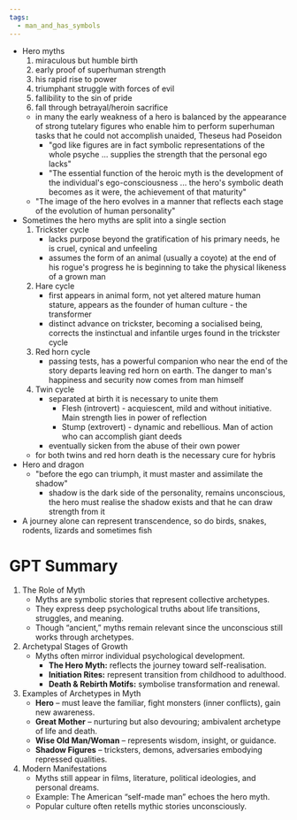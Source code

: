 ```yaml
---
tags:
  - man_and_has_symbols
---
```

- Hero myths
	1. miraculous but humble birth
	2. early proof of superhuman strength
	3. his rapid rise to power
	4. triumphant struggle with forces of evil
	5. fallibility to the sin of pride
	6. fall through betrayal/heroin sacrifice
	- in many the early weakness of a hero is balanced by the appearance of strong tutelary figures who enable him to perform superhuman tasks that he could not accomplish unaided, Theseus had Poseidon 
		- "god like figures are in fact symbolic representations of the whole psyche ... supplies the strength that the personal ego lacks"
		- "The essential function of the heroic myth is the development of the individual's ego-consciousness ... the hero's symbolic death becomes as it were, the achievement of that maturity"
	- "The image of the hero evolves in a manner that reflects each stage of the evolution of human personality"
- Sometimes the hero myths are split into a single section
	1. Trickster cycle
		- lacks purpose beyond the gratification of his primary needs, he is cruel, cynical and unfeeling
		- assumes the form of an animal (usually a coyote) at the end of his rogue's progress he is beginning to take the physical likeness of a grown man
	2. Hare cycle
		- first appears in animal form, not yet altered mature human stature, appears as the founder of human culture - the transformer
		- distinct advance on trickster, becoming a socialised being, corrects the instinctual and infantile urges found in the trickster cycle
	3. Red horn cycle
		- passing tests, has a powerful companion who near the end of the story departs leaving red horn on earth. The danger to man's happiness and security now comes from man himself
	4. Twin cycle
		- separated at birth it is necessary to unite them
			- Flesh (introvert) - acquiescent, mild and without initiative. Main strength lies in power of reflection
			- Stump (extrovert) - dynamic and rebellious. Man of action who can accomplish giant deeds
		- eventually sicken from the abuse of their own power
	- for both twins and red horn death is the necessary cure for hybris
- Hero and dragon 
	- "before the ego can triumph, it must master and assimilate the shadow"
		- shadow is the dark side of the personality, remains unconscious, the hero must realise the shadow exists and that he can draw strength from it
- A journey alone can represent transcendence, so do birds, snakes, rodents, lizards and sometimes fish   

# GPT Summary
1. The Role of Myth
	- Myths are symbolic stories that represent collective archetypes.
	- They express deep psychological truths about life transitions, struggles, and meaning.
	- Though “ancient,” myths remain relevant since the unconscious still works through archetypes.
2. Archetypal Stages of Growth
	- Myths often mirror individual psychological development.
	    - **The Hero Myth:** reflects the journey toward self-realisation.
	    - **Initiation Rites:** represent transition from childhood to adulthood.
	    - **Death & Rebirth Motifs:** symbolise transformation and renewal.
3. Examples of Archetypes in Myth
	- **Hero** – must leave the familiar, fight monsters (inner conflicts), gain new awareness.
	- **Great Mother** – nurturing but also devouring; ambivalent archetype of life and death.
	- **Wise Old Man/Woman** – represents wisdom, insight, or guidance.
	- **Shadow Figures** – tricksters, demons, adversaries embodying repressed qualities.
4. Modern Manifestations
	- Myths still appear in films, literature, political ideologies, and personal dreams.
	- Example: The American “self-made man” echoes the hero myth.
	- Popular culture often retells mythic stories unconsciously.